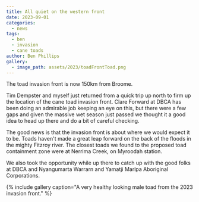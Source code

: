 ```yaml
---
title: All quiet on the western front
date: 2023-09-01
categories:
  - news
tags:
  - ben
  - invasion
  - cane toads
author: Ben Phillips
gallery:
  - image_path: assets/2023/toadFrontToad.png
---
```


The toad invasion front is now 150km from Broome.

Tim Dempster and myself just returned from a quick trip up north to firm up the location of the cane toad invasion front.  Clare Forward at DBCA has been doing an admirable job keeping an eye on this, but there were a few gaps and given the massive wet season just passed we thought it a good idea to head up there and do a bit of careful checking.

The good news is that the invasion front is about where we would expect it to be.  Toads haven't made a great leap forward on the back of the floods in the mighty Fitzroy river. The closest toads we found to the proposed toad containment zone were at Nerrima Creek, on Myroodah station.

We also took the opportunity while up there to catch up with the good folks at DBCA and Nyangumarta Warrarn and Yamatji Marlpa Aboriginal Corporations.

{% include gallery caption="A very healthy looking male toad from the 2023 invasion front." %}

